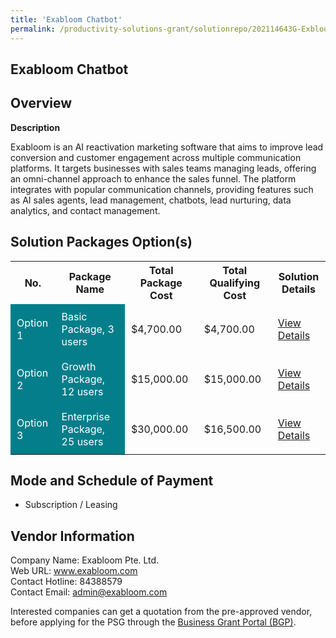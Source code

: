 ```yaml
---
title: 'Exabloom Chatbot'
permalink: /productivity-solutions-grant/solutionrepo/202114643G-Exbloom-Chtbot-G
---
```


## Exabloom Chatbot

## Overview

**Description**

Exabloom is an AI reactivation marketing software that aims to improve lead conversion and customer engagement across multiple communication platforms. It targets businesses with sales teams managing leads, offering an omni-channel approach to enhance the sales funnel. The platform integrates with popular communication channels, providing features such as AI sales agents, lead management, chatbots, lead nurturing, data analytics, and contact management.

## Solution Packages Option(s)

<table>
<tr>
<th><b>No.</b></th>
<th><b>Package Name</b></th>
<th><b>Total Package Cost</b></th>
<th><b>Total Qualifying Cost</b></th>
<th><b>Solution Details</b></th>
</tr>
<tr>
<td style='padding: 10px; background-color: #037E8A; color: #FFFFFF;'>Option 1</td>
<td style='padding: 10px; background-color: #037E8A; color: #FFFFFF;'>Basic Package, 3 users </td>
<td style='padding: 10px;'>$4,700.00</td>
<td style='padding: 10px;'>$4,700.00</td>
<td style='padding: 10px;'><a href='/images/psg/202114643G_20240323_15052025_Desensitised_Annex3_Part1.pdf' target='_blank'>View Details</a></td>
</tr>
<tr>
<td style='padding: 10px; background-color: #037E8A; color: #FFFFFF;'>Option 2</td>
<td style='padding: 10px; background-color: #037E8A; color: #FFFFFF;'>Growth Package, 12 users</td>
<td style='padding: 10px;'>$15,000.00</td>
<td style='padding: 10px;'>$15,000.00</td>
<td style='padding: 10px;'><a href='/images/psg/202114643G_20240323_15052025_Desensitised_Annex3_Part2.pdf' target='_blank'>View Details</a></td>
</tr>
<tr>
<td style='padding: 10px; background-color: #037E8A; color: #FFFFFF;'>Option 3</td>
<td style='padding: 10px; background-color: #037E8A; color: #FFFFFF;'>Enterprise Package, 25 users</td>
<td style='padding: 10px;'>$30,000.00</td>
<td style='padding: 10px;'>$16,500.00</td>
<td style='padding: 10px;'><a href='/images/psg/202114643G_20240323_15052025_Desensitised_Annex3_Part3.pdf' target='_blank'>View Details</a></td>
</tr>
</table>

## Mode and Schedule of Payment

 - Subscription / Leasing

## Vendor Information

 Company Name: Exabloom Pte. Ltd. <br>Web URL: www.exabloom.com <br>Contact Hotline: 84388579 <br>Contact Email: admin@exabloom.com <br>

Interested companies can get a quotation from the pre-approved vendor, before applying for the PSG through the <a href='https://www.businessgrants.gov.sg/' target='_blank' rel='noopener'>Business Grant Portal (BGP)</a>.

<script src="/jquery/resize-tables.js"></script>
